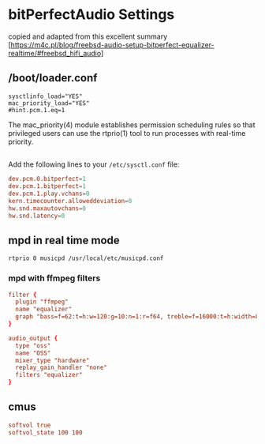 # bitPerfectAudio Settings

copied and adapted from this excellent summary [https://m4c.pl/blog/freebsd-audio-setup-bitperfect-equalizer-realtime/#freebsd_hifi_audio]

## /boot/loader.conf

```
sysctlinfo_load="YES" 
mac_priority_load="YES" 
#hint.pcm.1.eq=1
```

The mac_priority(4) module establishes permission scheduling rules so that privileged users can use the rtprio(1) tool to run processes with real-time priority.

##
Add the following lines to your `/etc/sysctl.conf` file:

```conf
dev.pcm.0.bitperfect=1
dev.pcm.1.bitperfect=1
dev.pcm.1.play.vchans=0
kern.timecounter.alloweddeviation=0
hw.snd.maxautovchans=0
hw.snd.latency=0
```


## mpd in real time mode

```
rtprio 0 musicpd /usr/local/etc/musicpd.conf
```

### mpd with ffmpeg filters

``` musicpd.conf
filter {
  plugin "ffmpeg"
  name "equalizer"
  graph "bass=f=62:t=h:w=120:g=10:n=1:r=f64, treble=f=16000:t=h:width=8000:g=2:n=1:r=f64"
}

audio_output {
  type "oss"
  name "OSS"
  mixer_type "hardware"
  replay_gain_handler "none"
  filters "equalizer"
}
```

## cmus
```conf
softvol true
softvol_state 100 100
```
